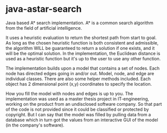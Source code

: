 # java-astar-search
Java based A* search implementation. A* is a common search algorithm from the field of artificial intelligence. 

It uses a heuristic evaluation to return the shortest path from start to goal. As long as the chosen heuristic function is both consistent and admissible, the algorithm WILL be guaranteed to return a solution if one exists, and it will be the optimal solution. In the implementation, the Euclidean distance is used as a heuristic function but it's up to the user to use any other function.

The implementation builds upon a model that contains a set of nodes. Each node has directed edges going in and/or out. Model, node, and edge are individual classes. There are also some helper methods included. Each object has 2 dimensional point (x,y) coordinates to specify the location.

How you fill the model with nodes and edges is up to you. The implementation was used as a master thesis project in IT-engineering, working on the product from an undisclosed software company. So that part of the code is not provided since it could be classified or protected by copyright. But I can say that the model was filled by pulling data from a database which in turn got the values from an interactive GUI of the model (in the company's software).  
